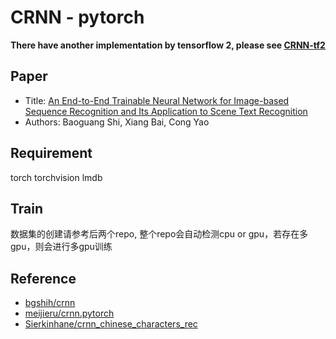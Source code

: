# CRNN - pytorch

**There have another implementation by tensorflow 2, please see [CRNN-tf2](https://github.com/FLming/CRNN-tf2)**

## Paper
- Title: [An End-to-End Trainable Neural Network for Image-based Sequence Recognition and Its Application to Scene Text Recognition](https://arxiv.org/abs/1507.05717)
- Authors: Baoguang Shi, Xiang Bai, Cong Yao

## Requirement
torch
torchvision
lmdb

## Train
数据集的创建请参考后两个repo, 整个repo会自动检测cpu or gpu，若存在多gpu，则会进行多gpu训练

## Reference
- [bgshih/crnn](https://github.com/bgshih/crnn)
- [meijieru/crnn.pytorch](https://github.com/meijieru/crnn.pytorch)
- [Sierkinhane/crnn_chinese_characters_rec](https://github.com/Sierkinhane/crnn_chinese_characters_rec)
